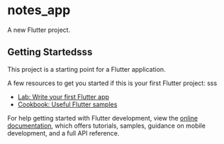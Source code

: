 # notes_app

A new Flutter project.

## Getting Startedsss

This project is a starting point for a Flutter application.

A few resources to get you started if this is your first Flutter project:
sss
- [Lab: Write your first Flutter app](https://docs.flutter.dev/get-started/codelab)
- [Cookbook: Useful Flutter samples](https://docs.flutter.dev/cookbook)

For help getting started with Flutter development, view the
[online documentation](https://docs.flutter.dev/), which offers tutorials,
samples, guidance on mobile development, and a full API reference.
